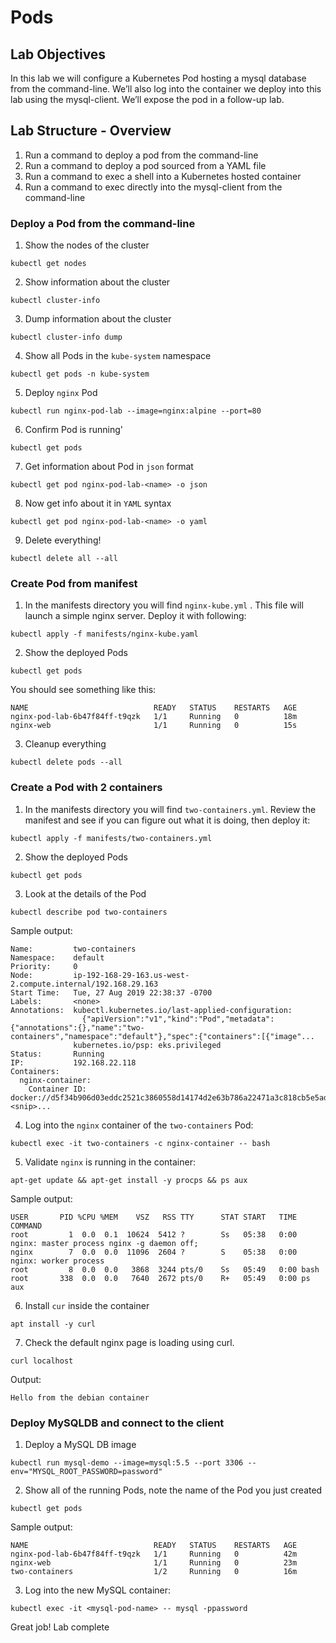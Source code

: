 # Pods
## Lab Objectives 
In this lab we will configure a Kubernetes Pod hosting a mysql database from the command-line. We’ll also log into the container we deploy into this lab using the mysql-client. We’ll expose the pod in a follow-up lab.

## Lab Structure - Overview 
1. Run a command to deploy a pod from the command-line
2. Run a command to deploy a pod sourced from a YAML file
3. Run a command to exec a shell into a Kubernetes hosted container
4. Run a command to exec directly into the mysql-client from the command-line

### Deploy a Pod from the command-line 
1. Show the nodes of the cluster 
```
kubectl get nodes 
```

2. Show information about the cluster
```
kubectl cluster-info
```

3. Dump information about the cluster
```
kubectl cluster-info dump
```

4. Show all Pods in the `kube-system` namespace 
```
kubectl get pods -n kube-system
```

5. Deploy `nginx` Pod
```
kubectl run nginx-pod-lab --image=nginx:alpine --port=80
```

6. Confirm Pod is running'
```
kubectl get pods 
```

7. Get information about Pod in `json` format 
```
kubectl get pod nginx-pod-lab-<name> -o json 
``` 

8. Now get info about it in `YAML` syntax
```
kubectl get pod nginx-pod-lab-<name> -o yaml
```

9. Delete everything! 
```
kubectl delete all --all
```

### Create Pod from manifest
1. In the manifests directory you will find  `nginx-kube.yml` . This file will launch a simple nginx server. Deploy it with following:
```
kubectl apply -f manifests/nginx-kube.yaml
```

2. Show the deployed Pods
```
kubectl get pods 
```

You should see something like this: 
```
NAME                            READY   STATUS    RESTARTS   AGE
nginx-pod-lab-6b47f84ff-t9qzk   1/1     Running   0          18m
nginx-web                       1/1     Running   0          15s
```

3. Cleanup everything 
```
kubectl delete pods --all
```

### Create a Pod with 2 containers 
1. In the manifests directory you will find `two-containers.yml`. Review the manifest and see if you can figure out what it is doing, then deploy it: 
```
kubectl apply -f manifests/two-containers.yml
```

2. Show the deployed Pods
```
kubectl get pods 
```

3. Look at the details of the Pod 
```
kubectl describe pod two-containers 
```

Sample output: 
```
Name:         two-containers
Namespace:    default
Priority:     0
Node:         ip-192-168-29-163.us-west-2.compute.internal/192.168.29.163
Start Time:   Tue, 27 Aug 2019 22:38:37 -0700
Labels:       <none>
Annotations:  kubectl.kubernetes.io/last-applied-configuration:
                {"apiVersion":"v1","kind":"Pod","metadata":{"annotations":{},"name":"two-containers","namespace":"default"},"spec":{"containers":[{"image"...
              kubernetes.io/psp: eks.privileged
Status:       Running
IP:           192.168.22.118
Containers:
  nginx-container:
    Container ID:   docker://d5f34b906d03eddc2521c3860558d14174d2e63b786a22471a3c818cb5e5ad73
<snip>...
```

4. Log into the `nginx` container of the `two-containers` Pod:
```
kubectl exec -it two-containers -c nginx-container -- bash
```

5. Validate `nginx` is running in the container: 
```
apt-get update && apt-get install -y procps && ps aux
```

Sample output:
```
USER       PID %CPU %MEM    VSZ   RSS TTY      STAT START   TIME COMMAND
root         1  0.0  0.1  10624  5412 ?        Ss   05:38   0:00 nginx: master process nginx -g daemon off;
nginx        7  0.0  0.0  11096  2604 ?        S    05:38   0:00 nginx: worker process
root         8  0.0  0.0   3868  3244 pts/0    Ss   05:49   0:00 bash
root       338  0.0  0.0   7640  2672 pts/0    R+   05:49   0:00 ps aux
```

6. Install `cur` inside the container
```
apt install -y curl 
```

7. Check the default nginx page is loading using curl. 
```
curl localhost 
```

Output: 
```
Hello from the debian container
```

### Deploy MySQLDB and connect to the client
1. Deploy a MySQL DB image
```
kubectl run mysql-demo --image=mysql:5.5 --port 3306 --env="MYSQL_ROOT_PASSWORD=password"
```

2. Show all of the running Pods, note the name of the Pod you just created
```
kubectl get pods 
```

Sample output:
```
NAME                            READY   STATUS    RESTARTS   AGE
nginx-pod-lab-6b47f84ff-t9qzk   1/1     Running   0          42m
nginx-web                       1/1     Running   0          23m
two-containers                  1/2     Running   0          16m
```

3. Log into the new MySQL container: 
```
kubectl exec -it <mysql-pod-name> -- mysql -ppassword
```

Great job! Lab complete 
